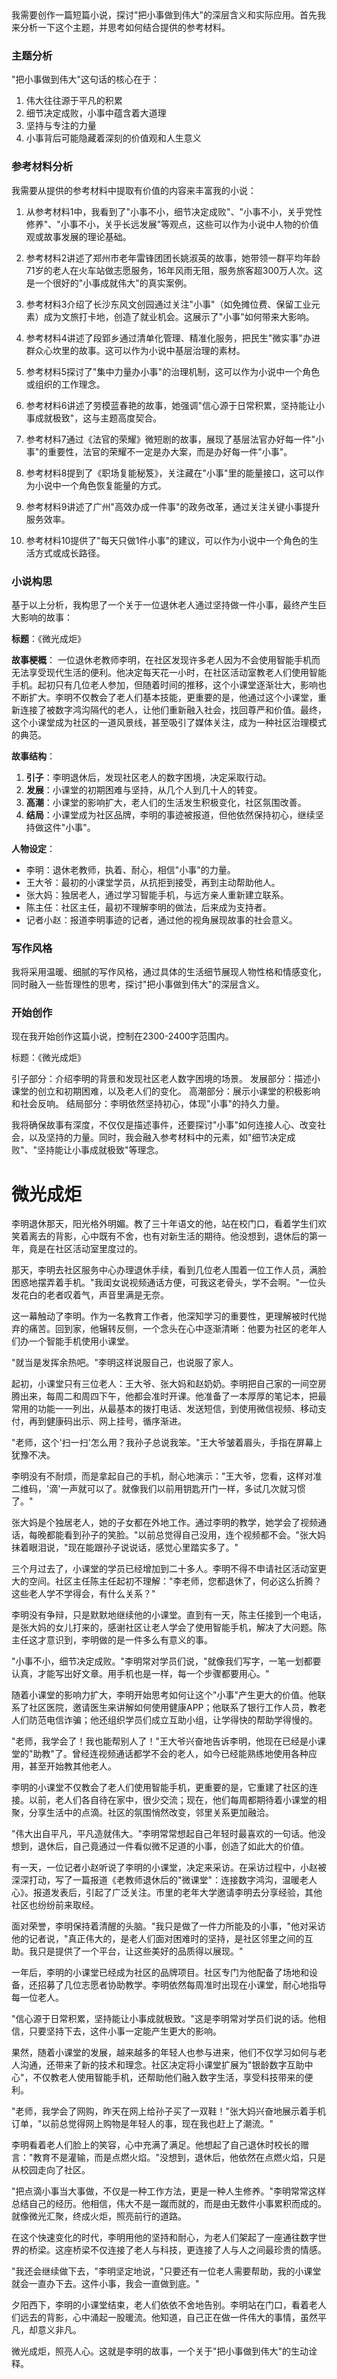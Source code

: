 <ReasoningChainRenderer>
我需要创作一篇短篇小说，探讨"把小事做到伟大"的深层含义和实际应用。首先我来分析一下这个主题，并思考如何结合提供的参考材料。

### 主题分析
"把小事做到伟大"这句话的核心在于：
1. 伟大往往源于平凡的积累
2. 细节决定成败，小事中蕴含着大道理
3. 坚持与专注的力量
4. 小事背后可能隐藏着深刻的价值观和人生意义

### 参考材料分析
我需要从提供的参考材料中提取有价值的内容来丰富我的小说：

1. 从参考材料1中，我看到了"小事不小，细节决定成败"、"小事不小，关乎党性修养"、"小事不小，关乎长远发展"等观点，这些可以作为小说中人物的价值观或故事发展的理论基础。

2. 参考材料2讲述了郑州市老年雷锋团团长姚淑英的故事，她带领一群平均年龄71岁的老人在火车站做志愿服务，16年风雨无阻，服务旅客超300万人次。这是一个很好的"小事成就伟大"的真实案例。

3. 参考材料3介绍了长沙东风文创园通过关注"小事"（如免摊位费、保留工业元素）成为文旅打卡地，创造了就业机会。这展示了"小事"如何带来大影响。

4. 参考材料4讲述了段郢乡通过清单化管理、精准化服务，把民生"微实事"办进群众心坎里的故事。这可以作为小说中基层治理的素材。

5. 参考材料5探讨了"集中力量办小事"的治理机制，这可以作为小说中一个角色或组织的工作理念。

6. 参考材料6讲述了劳模蓝春艳的故事，她强调"信心源于日常积累，坚持能让小事成就极致"，这与主题高度契合。

7. 参考材料7通过《法官的荣耀》微短剧的故事，展现了基层法官办好每一件"小事"的重要性，法官的荣耀不一定是办大案，而是办好每一件"小事"。

8. 参考材料8提到了《职场复能秘笈》，关注藏在"小事"里的能量接口，这可以作为小说中一个角色恢复能量的方式。

9. 参考材料9讲述了广州"高效办成一件事"的政务改革，通过关注关键小事提升服务效率。

10. 参考材料10提供了"每天只做1件小事"的建议，可以作为小说中一个角色的生活方式或成长路径。

### 小说构思
基于以上分析，我构思了一个关于一位退休老人通过坚持做一件小事，最终产生巨大影响的故事：

**标题**：《微光成炬》

**故事梗概**：
一位退休老教师李明，在社区发现许多老人因为不会使用智能手机而无法享受现代生活的便利。他决定每天花一小时，在社区活动室教老人们使用智能手机。起初只有几位老人参加，但随着时间的推移，这个小课堂逐渐壮大，影响也不断扩大。李明不仅教会了老人们基本技能，更重要的是，他通过这个小课堂，重新连接了被数字鸿沟隔代的老人，让他们重新融入社会，找回尊严和价值。最终，这个小课堂成为社区的一道风景线，甚至吸引了媒体关注，成为一种社区治理模式的典范。

**故事结构**：
1. **引子**：李明退休后，发现社区老人的数字困境，决定采取行动。
2. **发展**：小课堂的初期困难与坚持，从几个人到几十人的转变。
3. **高潮**：小课堂的影响扩大，老人们的生活发生积极变化，社区氛围改善。
4. **结局**：小课堂成为社区品牌，李明的事迹被报道，但他依然保持初心，继续坚持做这件"小事"。

**人物设定**：
- 李明：退休老教师，执着、耐心，相信"小事"的力量。
- 王大爷：最初的小课堂学员，从抗拒到接受，再到主动帮助他人。
- 张大妈：独居老人，通过学习智能手机，与远方亲人重新建立联系。
- 陈主任：社区主任，最初不理解李明的做法，后来成为支持者。
- 记者小赵：报道李明事迹的记者，通过他的视角展现故事的社会意义。

### 写作风格
我将采用温暖、细腻的写作风格，通过具体的生活细节展现人物性格和情感变化，同时融入一些哲理性的思考，探讨"把小事做到伟大"的深层含义。

### 开始创作
现在我开始创作这篇小说，控制在2300-2400字范围内。

标题：《微光成炬》

引子部分：介绍李明的背景和发现社区老人数字困境的场景。
发展部分：描述小课堂的创立和初期困难，以及老人们的变化。
高潮部分：展示小课堂的积极影响和社会反响。
结局部分：李明依然坚持初心，体现"小事"的持久力量。

我将确保故事有深度，不仅仅是描述事件，还要探讨"小事"如何连接人心、改变社会，以及坚持的力量。同时，我会融入参考材料中的元素，如"细节决定成败"、"坚持能让小事成就极致"等理念。
</ReasoningChainRenderer>

# 微光成炬

李明退休那天，阳光格外明媚。教了三十年语文的他，站在校门口，看着学生们欢笑着离去的背影，心中既有不舍，也有对新生活的期待。他没想到，退休后的第一年，竟是在社区活动室里度过的。

那天，李明去社区服务中心办理退休手续，看到几位老人围着一位工作人员，满脸困惑地摆弄着手机。"我闺女说视频通话方便，可我这老骨头，学不会啊。"一位头发花白的老者叹着气，声音里满是无奈。

这一幕触动了李明。作为一名教育工作者，他深知学习的重要性，更理解被时代抛弃的痛苦。回到家，他辗转反侧，一个念头在心中逐渐清晰：他要为社区的老年人们办一个智能手机使用小课堂。

"就当是发挥余热吧。"李明这样说服自己，也说服了家人。

起初，小课堂只有三位老人：王大爷、张大妈和赵奶奶。李明把自己家的一间空房腾出来，每周二和周四下午，他都会准时开课。他准备了一本厚厚的笔记本，把最常用的功能一一列出，从最基本的拨打电话、发送短信，到使用微信视频、移动支付，再到健康码出示、网上挂号，循序渐进。

"老师，这个'扫一扫'怎么用？我孙子总说我笨。"王大爷皱着眉头，手指在屏幕上犹豫不决。

李明没有不耐烦，而是拿起自己的手机，耐心地演示："王大爷，您看，这样对准二维码，'滴'一声就可以了。就像我们以前用钥匙开门一样，多试几次就习惯了。"

张大妈是个独居老人，她的子女都在外地工作。通过李明的教学，她学会了视频通话，每晚都能看到孙子的笑脸。"以前总觉得自己没用，连个视频都不会。"张大妈抹着眼泪说，"现在能跟孙子说说话，感觉心里踏实多了。"

三个月过去了，小课堂的学员已经增加到二十多人。李明不得不申请社区活动室更大的空间。社区主任陈主任起初不理解："李老师，您都退休了，何必这么折腾？这些老人学不学得会，有什么关系？"

李明没有争辩，只是默默地继续他的小课堂。直到有一天，陈主任接到一个电话，是张大妈的女儿打来的，感谢社区让老人学会了使用智能手机，解决了大问题。陈主任这才意识到，李明做的是一件多么有意义的事。

"小事不小，细节决定成败。"李明常对学员们说，"就像我们写字，一笔一划都要认真，才能写出好文章。用手机也是一样，每一个步骤都要用心。"

随着小课堂的影响力扩大，李明开始思考如何让这个"小事"产生更大的价值。他联系了社区医院，邀请医生来讲解如何使用健康APP；他联系了银行工作人员，教老人们防范电信诈骗；他还组织学员们成立互助小组，让学得快的帮助学得慢的。

"老师，我学会了！我也能帮别人了！"王大爷兴奋地告诉李明，他现在已经是小课堂的"助教"了。曾经连视频通话都学不会的老人，如今已经能熟练地使用各种应用，甚至开始教其他老人。

李明的小课堂不仅教会了老人们使用智能手机，更重要的是，它重建了社区的连接。以前，老人们各自待在家中，很少交流；现在，他们每周都期待着小课堂的相聚，分享生活中的点滴。社区的氛围悄然改变，邻里关系更加融洽。

"伟大出自平凡，平凡造就伟大。"李明常常想起自己年轻时最喜欢的一句话。他没想到，退休后，自己竟通过一件看似微不足道的小事，创造了如此大的价值。

有一天，一位记者小赵听说了李明的小课堂，决定来采访。在采访过程中，小赵被深深打动，写了一篇报道《老教师退休后的"微课堂"：连接数字鸿沟，温暖老人心》。报道发表后，引起了广泛关注。市里的老年大学邀请李明去分享经验，其他社区也纷纷前来取经。

面对荣誉，李明保持着清醒的头脑。"我只是做了一件力所能及的小事，"他对采访他的记者说，"真正伟大的，是老人们面对困难时的坚持，是社区邻里之间的互助。我只是提供了一个平台，让这些美好的品质得以展现。"

一年后，李明的小课堂已经成为社区的品牌项目。社区专门为他配备了场地和设备，还招募了几位志愿者协助教学。李明依然每周准时出现在小课堂，耐心地指导每一位老人。

"信心源于日常积累，坚持能让小事成就极致。"这是李明常对学员们说的话。他相信，只要坚持下去，这件小事一定能产生更大的影响。

果然，随着小课堂的发展，越来越多的年轻人也参与进来，他们不仅学习如何与老人沟通，还带来了新的技术和理念。社区决定将小课堂扩展为"银龄数字互助中心"，不仅教老人使用智能手机，还帮助他们融入数字生活，享受科技带来的便利。

"老师，我学会了网购，昨天在网上给孙子买了一双鞋！"张大妈兴奋地展示着手机订单，"以前总觉得网上购物是年轻人的事，现在我也赶上了潮流。"

李明看着老人们脸上的笑容，心中充满了满足。他想起了自己退休时校长的赠言："教育不是灌输，而是点燃火焰。"没想到，退休后，他依然在点燃火焰，只是从校园走向了社区。

"把点滴小事当大事做，不仅是一种工作方法，更是一种人生修养。"李明常常这样总结自己的经历。他相信，伟大不是一蹴而就的，而是由无数件小事累积而成的。就像微光汇聚，终成火炬，照亮前行的道路。

在这个快速变化的时代，李明用他的坚持和耐心，为老人们架起了一座通往数字世界的桥梁。这座桥梁不仅连接了老人与科技，更连接了人与人之间最珍贵的情感。

"我还会继续做下去，"李明坚定地说，"只要还有一位老人需要帮助，我的小课堂就会一直办下去。这件小事，我会一直做到底。"

夕阳西下，李明的小课堂结束，老人们依依不舍地告别。李明站在门口，看着老人们远去的背影，心中涌起一股暖流。他知道，自己正在做一件伟大的事情，虽然平凡，却意义非凡。

微光成炬，照亮人心。这就是李明的故事，一个关于"把小事做到伟大"的生动诠释。